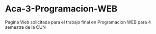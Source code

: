 # Aca-3-Programacion-WEB
Pagina Web solicitada para el trabajo final en Programacion WEB para 4 semestre de la CUN
